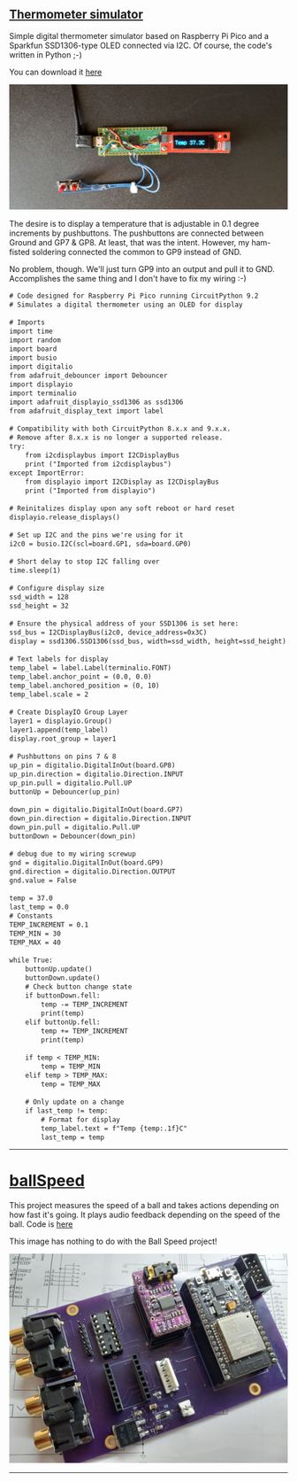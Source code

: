 ## [Thermometer simulator ](https://github.com/cedarlakeinstruments/theselittlemachines/edit/main/README.md#thermometer-simulator)

Simple digital thermometer simulator based on Raspberry Pi Pico and
a Sparkfun SSD1306-type OLED connected via I2C. Of course, the code's written in Python ;-)

You can download it [here](code/code.py)

![Thermometer](images/therm2.jpg)

The desire is to display a temperature that is adjustable in 0.1 degree increments by pushbuttons. The pushbuttons are connected between Ground and GP7 & GP8.
At least, that was the intent. However, my ham-fisted soldering connected the common to GP9 instead of GND.

No problem, though. We'll just turn GP9 into an output and pull it to GND. Accomplishes the same thing and I don't have to fix my wiring :-)

~~~
# Code designed for Raspberry Pi Pico running CircuitPython 9.2
# Simulates a digital thermometer using an OLED for display

# Imports
import time 
import random
import board
import busio
import digitalio
from adafruit_debouncer import Debouncer
import displayio
import terminalio
import adafruit_displayio_ssd1306 as ssd1306
from adafruit_display_text import label

# Compatibility with both CircuitPython 8.x.x and 9.x.x.
# Remove after 8.x.x is no longer a supported release.
try:
    from i2cdisplaybus import I2CDisplayBus
    print ("Imported from i2cdisplaybus")
except ImportError:
    from displayio import I2CDisplay as I2CDisplayBus
    print ("Imported from displayio")
    
# Reinitalizes display upon any soft reboot or hard reset
displayio.release_displays()

# Set up I2C and the pins we're using for it
i2c0 = busio.I2C(scl=board.GP1, sda=board.GP0)

# Short delay to stop I2C falling over
time.sleep(1) 

# Configure display size
ssd_width = 128
ssd_height = 32

# Ensure the physical address of your SSD1306 is set here:
ssd_bus = I2CDisplayBus(i2c0, device_address=0x3C)
display = ssd1306.SSD1306(ssd_bus, width=ssd_width, height=ssd_height)

# Text labels for display
temp_label = label.Label(terminalio.FONT)
temp_label.anchor_point = (0.0, 0.0)
temp_label.anchored_position = (0, 10)
temp_label.scale = 2

# Create DisplayIO Group Layer
layer1 = displayio.Group()
layer1.append(temp_label)
display.root_group = layer1

# Pushbuttons on pins 7 & 8
up_pin = digitalio.DigitalInOut(board.GP8)
up_pin.direction = digitalio.Direction.INPUT
up_pin.pull = digitalio.Pull.UP
buttonUp = Debouncer(up_pin)

down_pin = digitalio.DigitalInOut(board.GP7)
down_pin.direction = digitalio.Direction.INPUT
down_pin.pull = digitalio.Pull.UP
buttonDown = Debouncer(down_pin)

# debug due to my wiring screwup
gnd = digitalio.DigitalInOut(board.GP9)
gnd.direction = digitalio.Direction.OUTPUT
gnd.value = False

temp = 37.0
last_temp = 0.0
# Constants
TEMP_INCREMENT = 0.1
TEMP_MIN = 30
TEMP_MAX = 40

while True:
    buttonUp.update()
    buttonDown.update()
    # Check button change state
    if buttonDown.fell:
        temp -= TEMP_INCREMENT
        print(temp)
    elif buttonUp.fell:
        temp += TEMP_INCREMENT
        print(temp)
        
    if temp < TEMP_MIN:
        temp = TEMP_MIN
    elif temp > TEMP_MAX:
        temp = TEMP_MAX
    
    # Only update on a change
    if last_temp != temp:
        # Format for display   
        temp_label.text = f"Temp {temp:.1f}C"
        last_temp = temp
~~~

---

# [ballSpeed](https://github.com/cedarlakeinstruments/theselittlemachines/edit/main/README.md#ball-speed)
This project measures the speed of a ball and takes actions depending on how fast it's going. It plays audio feedback depending on the speed of the ball.
Code is [here](BallSpeed/BallSpeed.ino)

This image has nothing to do with the Ball Speed project!

![custom audio player with LED dot matrix](images/Chevelle-audio.jpg)

---
